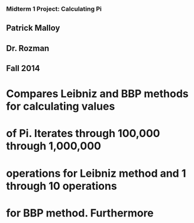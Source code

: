 ### **Midterm 1 Project: Calculating Pi**
## Patrick Malloy
## Dr. Rozman
## Fall 2014
# 
# 
# Compares Leibniz and BBP methods for calculating values 
# of Pi. Iterates through 100,000 through 1,000,000
# operations for Leibniz method and 1 through 10 operations
# for BBP method. Furthermore
